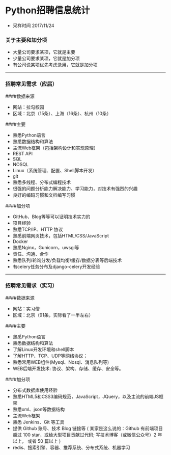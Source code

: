 # Python招聘信息统计

- 采样时间 2017/11/24

### 关于主要和加分项
- 大量公司要求某项，它就是主要
- 少量公司要求某项，它就是加分项
- 有公司说某项优先考虑录用，它就是加分项

---

### 招聘常见需求（应届）
####数据来源

- 网站：拉勾校园
- 区域：北京（15条）、上海（16条）、杭州（10条）

####主要
- 熟悉Python语言
- 熟悉数据结构和算法
- 主流Web框架（包括架构设计和实现原理）
- REST API
- SQL
- NOSQL
- Linux（系统管理、配置、Shell脚本开发）
- git
- 熟悉多线程、分布式编程技术
- 很强的问题分析能力解决能力、学习能力，对技术有强烈的兴趣
- 良好的编码习惯和文档编写习惯

####加分项
- GitHub、Blog等等可以证明技术实力的
- 项目经验
- 熟悉TCP/IP、HTTP 协议
- 熟悉前端网页技术，包括HTML/CSS/JavaScript
- Docker
- 熟悉Nginx，Gunicorn，uwsgi等
- 责任、沟通、合作
- 熟悉队列/轮询分发/负载均衡/缓存/数据分表等后端技术
- 有celery任务分布及django-celery开发经验

---

### 招聘常见需求（实习）
####数据来源

- 网站：实习僧
- 区域：北京（91条，实际看了一半左右）

####主要
- 熟悉Python语言
- 熟悉数据结构和算法
- 了解Linux开发环境和shell脚本
- 了解HTTP、TCP、UDP等网络协议；
- 熟悉常用WEB组件(Mysql、Nosql、消息队列等)
- WEB后端开发技术: 协议、架构、存储、缓存、安全等。

####加分项
- 分布式数据库使用经验
- 熟悉HTML5和CSS3编码规范，JavaScript，JQuery，以及主流的前端JS框架
- 熟悉xml、json等数据结构
- 主流Web框架
- 熟悉 Jenkins、Git 等工具
- 提供 Github 账号、技术 Blog 链接等 ( 某家是这么说的：Github 有前端项目超过 100 star，或给大型项目贡献过代码; 写技术博客（或微信公众号）2 年以上，
      或者 50 篇以上 )
- redis、搜索引擎、容器、推荐系统、分布式系统、机器学习